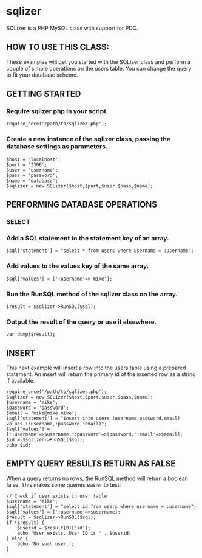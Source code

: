 # sqlizer
SQLizer is a PHP MySQL class with support for PDO.

## HOW TO USE THIS CLASS:

These examples will get you started with the SQLizer class and perform a couple of simple operations on the users table. You can change the query to fit your database scheme.


## GETTING STARTED

### Require sqlizer.php in your script.

    require_once('/path/to/sqlizer.php');


### Create a new instance of the sqlizer class, passing the database settings as parameters.

    $host = 'localhost';
    $port = '3306';
    $user = 'username';
    $pass = 'password';
    $name = 'database';
    $sqlizer = new SQLizer($host,$port,$user,$pass,$name);


## PERFORMING DATABASE OPERATIONS

### SELECT

### Add a SQL statement to the statement key of an array.

    $sql['statement'] = "select * from users where username = :username";


### Add values to the values key of the same array.

    $sql['values'] = [':username'=>'mike'];


### Run the RunSQL method of the sqlizer class on the array.

    $result = $sqlizer->RUnSQL($sql);
    

### Output the result of the query or use it elsewhere.

    var_dump($result);


## INSERT

This next example will insert a row into the users table using a prepared statement.
An insert will return the primary id of the inserted row as a string if available.

    require_once('/path/to/sqlizer.php');
    $sqlizer = new SQLizer($host,$port,$user,$pass,$name);
    $username = 'mike';
    $password = 'password';
    $email = 'mike@mike.mike';
    $sql['statement'] = "insert into users (username,password,email) values (:username,:password,:email)";
    $sql['values'] = [':username'=>$username,':password'=>$password,':email'=>$email];
    $id = $sqlizer->RunSQL($sql);
    echo $id;


## EMPTY QUERY RESULTS RETURN AS FALSE

When a query returns no rows, the RunSQL method will return a boolean false. This makes some queries easier to test:

    // Check if user exists in user table
    $username = 'mike';
    $sql['statement'] = "select id from users where username = :username";
    $sql['values'] = [':username'=>$username];
    $result = $sqlizer->RunSQL($sql);
    if ($result) {
        $userid = $result[0]['id'];
        echo 'User exists. User ID is ' . $userid;
    } else {
        echo 'No such user.';
    }
